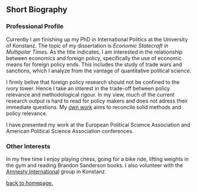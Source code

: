 ## Short Biography

### Professional Profile

Currently I am finishing up my PhD in International Politics at the University of Konstanz. The topic of my dissertation is *Economic Statecraft in Multipolar Times*. As the title indicates, I am interested in the relationship between economics and foreign policy, specifically the use of economic means for foreign policy ends. This includes the study of trade wars and sanctions, which I analyze from the vantage of quantitative political science. 

I firmly belive that foreign policy research should not be confined to the ivory tower. Hence I take an interest in the trade-off between policy relevance and methodological rigour. In my view, much of the current research output is hard to read for policy makers and does not adress their immediate questions. My [own work](./writings.md) aims to reconcile solid methods and policy relevance.

I have presented my work at the European Political Science Association and American Political Science Association conferences. 

### Other Interests

In my free time I enjoy playing chess, going for a bike ride, lifting weights in the gym and reading Brandon Sanderson books. I also volunteer with the [Amnesty International](https://twitter.com/AmnestyKonstanz) group in Konstanz.



[back to homepage.](./index.md)
